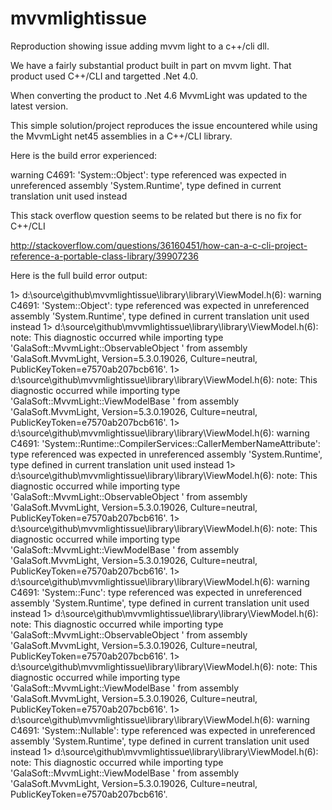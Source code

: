 # mvvmlightissue
Reproduction showing issue adding mvvm light to a c++/cli dll.

We have a fairly substantial product built in part on mvvm light.  That product used C++/CLI and targetted .Net 4.0.

When converting the product to .Net 4.6 MvvmLight was updated to the latest version.

This simple solution/project reproduces the issue encountered while using the MvvmLight net45 assemblies in a C++/CLI library.

Here is the build error experienced:

warning C4691: 'System::Object': type referenced was expected in unreferenced assembly 'System.Runtime', type defined in current translation unit used instead

This stack overflow question seems to be related but there is no fix for C++/CLI

http://stackoverflow.com/questions/36160451/how-can-a-c-cli-project-reference-a-portable-class-library/39907236


Here is the full build error output:

1>  d:\source\github\mvvmlightissue\library\library\ViewModel.h(6): warning C4691: 'System::Object': type referenced was expected in unreferenced assembly 'System.Runtime', type defined in current translation unit used instead
1>  d:\source\github\mvvmlightissue\library\library\ViewModel.h(6): note: This diagnostic occurred while importing type 'GalaSoft::MvvmLight::ObservableObject ' from assembly 'GalaSoft.MvvmLight, Version=5.3.0.19026, Culture=neutral, PublicKeyToken=e7570ab207bcb616'.
1>  d:\source\github\mvvmlightissue\library\library\ViewModel.h(6): note: This diagnostic occurred while importing type 'GalaSoft::MvvmLight::ViewModelBase ' from assembly 'GalaSoft.MvvmLight, Version=5.3.0.19026, Culture=neutral, PublicKeyToken=e7570ab207bcb616'.
1>  d:\source\github\mvvmlightissue\library\library\ViewModel.h(6): warning C4691: 'System::Runtime::CompilerServices::CallerMemberNameAttribute': type referenced was expected in unreferenced assembly 'System.Runtime', type defined in current translation unit used instead
1>  d:\source\github\mvvmlightissue\library\library\ViewModel.h(6): note: This diagnostic occurred while importing type 'GalaSoft::MvvmLight::ObservableObject ' from assembly 'GalaSoft.MvvmLight, Version=5.3.0.19026, Culture=neutral, PublicKeyToken=e7570ab207bcb616'.
1>  d:\source\github\mvvmlightissue\library\library\ViewModel.h(6): note: This diagnostic occurred while importing type 'GalaSoft::MvvmLight::ViewModelBase ' from assembly 'GalaSoft.MvvmLight, Version=5.3.0.19026, Culture=neutral, PublicKeyToken=e7570ab207bcb616'.
1>  d:\source\github\mvvmlightissue\library\library\ViewModel.h(6): warning C4691: 'System::Func': type referenced was expected in unreferenced assembly 'System.Runtime', type defined in current translation unit used instead
1>  d:\source\github\mvvmlightissue\library\library\ViewModel.h(6): note: This diagnostic occurred while importing type 'GalaSoft::MvvmLight::ObservableObject ' from assembly 'GalaSoft.MvvmLight, Version=5.3.0.19026, Culture=neutral, PublicKeyToken=e7570ab207bcb616'.
1>  d:\source\github\mvvmlightissue\library\library\ViewModel.h(6): note: This diagnostic occurred while importing type 'GalaSoft::MvvmLight::ViewModelBase ' from assembly 'GalaSoft.MvvmLight, Version=5.3.0.19026, Culture=neutral, PublicKeyToken=e7570ab207bcb616'.
1>  d:\source\github\mvvmlightissue\library\library\ViewModel.h(6): warning C4691: 'System::Nullable': type referenced was expected in unreferenced assembly 'System.Runtime', type defined in current translation unit used instead
1>  d:\source\github\mvvmlightissue\library\library\ViewModel.h(6): note: This diagnostic occurred while importing type 'GalaSoft::MvvmLight::ViewModelBase ' from assembly 'GalaSoft.MvvmLight, Version=5.3.0.19026, Culture=neutral, PublicKeyToken=e7570ab207bcb616'.


